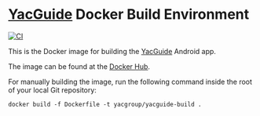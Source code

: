 # [YacGuide] Docker Build Environment

[![CI](https://github.com/YacGroup/yacguide-docker-ci/actions/workflows/ci.yaml/badge.svg)](https://github.com/YacGroup/yacguide-docker-ci/actions/workflows/ci.yaml)

This is the Docker image for building the [YacGuide] Android app.

The image can be found at the [Docker Hub].

For manually building the image, run the following command inside the
root of your local Git repository:

``` shell
docker build -f Dockerfile -t yacgroup/yacguide-build .
```


[YacGuide]: https://yacgroup.github.io/yacguide/
[Docker Hub]: https://hub.docker.com/r/yacgroup/yacguide-build
